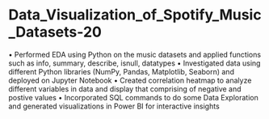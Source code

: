 # Data_Visualization_of_Spotify_Music_Datasets-20
• Performed EDA using Python on the music datasets and applied functions such as info, summary, describe, isnull, datatypes
• Investigated data using different Python libraries (NumPy, Pandas, Matplotlib, Seaborn) and deployed on Jupyter Notebook
• Created correlation heatmap to analyze different variables in data and display that comprising of negative and postive values
• Incorporated SQL commands to do some Data Exploration and generated visualizations in Power BI for interactive insights
